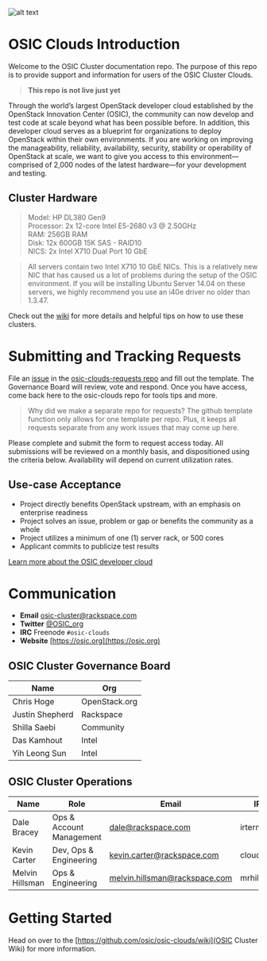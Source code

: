 ![alt text](https://01.org/sites/default/files/pictures/openstack04.png)

# OSIC Clouds Introduction
Welcome to the OSIC Cluster documentation repo. The purpose of this repo is to provide support and information for users of the OSIC Cluster Clouds.

> **This repo is not live just yet**

Through the world’s largest OpenStack developer cloud established by the OpenStack Innovation Center (OSIC), the community can now develop and test code at scale beyond what has been possible before. In addition, this developer cloud serves as a blueprint for organizations to deploy OpenStack within their own environments.
If you are working on improving the manageability, reliability, availability, security, stability or operability of OpenStack at scale, we want to give you access to this environment—comprised of 2,000 nodes of the latest hardware—for your development and testing.

## Cluster Hardware
> Model: HP DL380 Gen9  
> Processor: 2x 12-core Intel E5-2680 v3 @ 2.50GHz  
> RAM: 256GB RAM  
> Disk: 12x 600GB 15K SAS - RAID10  
> NICS: 2x Intel X710 Dual Port 10 GbE  

> All servers contain two Intel X710 10 GbE NICs. This is a relatively new NIC that has caused us a lot of problems during the setup of the OSIC environment. If you will be installing Ubuntu Server 14.04 on these servers, we highly recommend you use an i40e driver no older than 1.3.47.

Check out the [wiki](https://github.com/osic/osic-clouds/wiki) for more details and helpful tips on how to use these clusters.

# Submitting and Tracking Requests
File an [issue](https://github.com/osic/osic-clouds-requests/issues) in the [osic-clouds-requests repo](https://github.com/osic/osic-clouds-requests) and fill out the template. The Governance Board will review, vote and respond. Once you have access, come back here to the osic-clouds repo for tools tips and more.

> Why did we make a separate repo for requests? The github template function only allows for one template per repo. Plus, it keeps all requests separate from any work issues that may come up here.

Please complete and submit the form to request access today. All submissions will be reviewed on a monthly basis, and dispositioned using the criteria below. Availability will depend on current utilization rates.
 
## Use-case Acceptance
 - Project directly benefits OpenStack upstream, with an emphasis on enterprise readiness
 - Project solves an issue, problem or gap or benefits the community as a whole
 - Project utilizes a minimum of one (1) server rack, or 500 cores
 - Applicant commits to publicize test results

 [Learn more about the OSIC developer cloud](https://osic.org/sites/osic.org/files/OSIC_Exposed_final_web.pdf)

# Communication
 - **Email**  osic-cluster@rackspace.com
 - **Twitter** [@OSIC_org](https://twitter.com/OSIC_org)
 - **IRC** Freenode `#osic-clouds`
 - **Website** [https://osic.org](https://osic.org)

## OSIC Cluster Governance Board
| Name | Org |
| --- | --- |
| Chris Hoge| OpenStack.org |
| Justin Shepherd | Rackspace |
| Shilla Saebi | Community |
| Das Kamhout | Intel |
| Yih Leong Sun | Intel |

## OSIC Cluster Operations
| Name | Role | Email | IRC | Twitter |
| --- | --- | --- | --- | --- |
| Dale Bracey | Ops & Account Management | dale@rackspace.com | irtermite | [@irtermite](https://twitter.com/irtermite) |
| Kevin Carter | Dev, Ops & Engineering | kevin.carter@rackspace.com | cloudnull | [@cloudnull](https://twitter.com/cloudnull) |
| Melvin Hillsman | Ops & Engineering | melvin.hillsman@rackspace.com | mrhillsman | [@mrhillsman](https://twitter.com/mrhillsman) |

# Getting Started
Head on over to the [https://github.com/osic/osic-clouds/wiki](OSIC Cluster Wiki) for more information.
